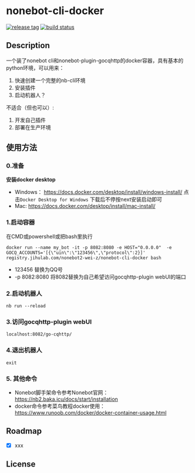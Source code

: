 # nonebot-cli-docker
[![release tag](https://img.shields.io/gitlab/v/release/nonebot2-wei-z/nonebot-cli-docker?gitlab_url=https%3A%2F%2Fjihulab.com&include_prereleases&sort=semver
)](https://jihulab.com/nonebot2-wei-z/nonebot-cli-docker/-/releases)
[![build status](https://img.shields.io/gitlab/pipeline-status/nonebot2-wei-z/nonebot-cli-docker?branch=main&gitlab_url=https%3A%2F%2Fjihulab.com%2F)](https://jihulab.com/nonebot2-wei-z/nonebot-cli-docker/-/pipelines)
## Description
一个装了nonebot cli和nonebot-plugin-gocqhttp的docker容器，具有基本的python环境，可以用来：
1. 快速创建一个完整的nb-cli环境
2. 安装插件
3. 启动机器人？

不适合（但也可以）:
1. 开发自己插件
2. 部署在生产环境


## 使用方法
### 0.准备
**安装docker desktop**
- Windows： https://docs.docker.com/desktop/install/windows-install/ 点击`Docker Desktop for Windows` 下载后不停按next安装启动即可
- Mac: https://docs.docker.com/desktop/install/mac-install/
### 1.启动容器
在CMD或powershell或把bash里执行
```
docker run --name my_bot -it -p 8082:8080 -e HOST="0.0.0.0"  -e GOCQ_ACCOUNTS='[{\"uin\":\"123456\",\"protocol\":2}]' registry.jihulab.com/nonebot2-wei-z/nonebot-cli-docker bash
```
- 123456 替换为QQ号
- -p 8082:8080 将8082替换为自己希望访问gocqhttp-plugin webUI的端口
### 2.启动机器人
```
nb run --reload
```
### 3.访问gocqhttp-plugin webUI
`localhost:8082/go-cqhttp/`
### 4.退出机器人
`exit`
### 5. 其他命令
- Nonebot脚手架命令参考Nonebot官网：
https://nb2.baka.icu/docs/start/installation
- docker命令参考菜鸟教程docker使用：
https://www.runoob.com/docker/docker-container-usage.html

## Roadmap
- [x] xxx


## License

